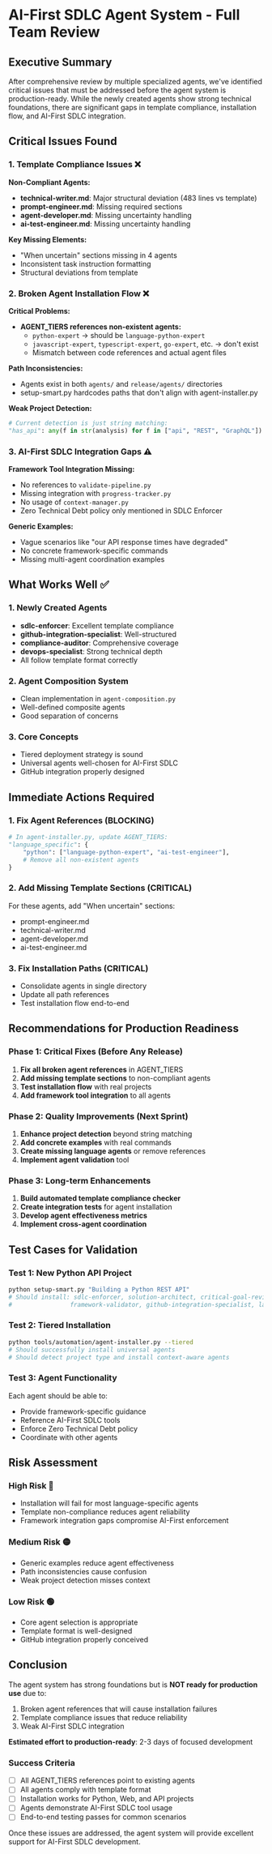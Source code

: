 # AI-First SDLC Agent System - Full Team Review

## Executive Summary

After comprehensive review by multiple specialized agents, we've identified critical issues that must be addressed before the agent system is production-ready. While the newly created agents show strong technical foundations, there are significant gaps in template compliance, installation flow, and AI-First SDLC integration.

## Critical Issues Found

### 1. Template Compliance Issues ❌

**Non-Compliant Agents:**
- **technical-writer.md**: Major structural deviation (483 lines vs template)
- **prompt-engineer.md**: Missing required sections
- **agent-developer.md**: Missing uncertainty handling
- **ai-test-engineer.md**: Missing uncertainty handling

**Key Missing Elements:**
- "When uncertain" sections missing in 4 agents
- Inconsistent task instruction formatting
- Structural deviations from template

### 2. Broken Agent Installation Flow ❌

**Critical Problems:**
- **AGENT_TIERS references non-existent agents:**
  - `python-expert` → should be `language-python-expert`
  - `javascript-expert`, `typescript-expert`, `go-expert`, etc. → don't exist
  - Mismatch between code references and actual agent files

**Path Inconsistencies:**
- Agents exist in both `agents/` and `release/agents/` directories
- setup-smart.py hardcodes paths that don't align with agent-installer.py

**Weak Project Detection:**
```python
# Current detection is just string matching:
"has_api": any(f in str(analysis) for f in ["api", "REST", "GraphQL"])
```

### 3. AI-First SDLC Integration Gaps ⚠️

**Framework Tool Integration Missing:**
- No references to `validate-pipeline.py`
- Missing integration with `progress-tracker.py`
- No usage of `context-manager.py`
- Zero Technical Debt policy only mentioned in SDLC Enforcer

**Generic Examples:**
- Vague scenarios like "our API response times have degraded"
- No concrete framework-specific commands
- Missing multi-agent coordination examples

## What Works Well ✅

### 1. Newly Created Agents
- **sdlc-enforcer**: Excellent template compliance
- **github-integration-specialist**: Well-structured
- **compliance-auditor**: Comprehensive coverage
- **devops-specialist**: Strong technical depth
- All follow template format correctly

### 2. Agent Composition System
- Clean implementation in `agent-composition.py`
- Well-defined composite agents
- Good separation of concerns

### 3. Core Concepts
- Tiered deployment strategy is sound
- Universal agents well-chosen for AI-First SDLC
- GitHub integration properly designed

## Immediate Actions Required

### 1. Fix Agent References (BLOCKING)
```python
# In agent-installer.py, update AGENT_TIERS:
"language_specific": {
    "python": ["language-python-expert", "ai-test-engineer"],
    # Remove all non-existent agents
}
```

### 2. Add Missing Template Sections (CRITICAL)
For these agents, add "When uncertain" sections:
- prompt-engineer.md
- technical-writer.md
- agent-developer.md
- ai-test-engineer.md

### 3. Fix Installation Paths (CRITICAL)
- Consolidate agents in single directory
- Update all path references
- Test installation flow end-to-end

## Recommendations for Production Readiness

### Phase 1: Critical Fixes (Before Any Release)
1. **Fix all broken agent references** in AGENT_TIERS
2. **Add missing template sections** to non-compliant agents
3. **Test installation flow** with real projects
4. **Add framework tool integration** to all agents

### Phase 2: Quality Improvements (Next Sprint)
1. **Enhance project detection** beyond string matching
2. **Add concrete examples** with real commands
3. **Create missing language agents** or remove references
4. **Implement agent validation** tool

### Phase 3: Long-term Enhancements
1. **Build automated template compliance checker**
2. **Create integration tests** for agent installation
3. **Develop agent effectiveness metrics**
4. **Implement cross-agent coordination**

## Test Cases for Validation

### Test 1: New Python API Project
```bash
python setup-smart.py "Building a Python REST API"
# Should install: sdlc-enforcer, solution-architect, critical-goal-reviewer, 
#                framework-validator, github-integration-specialist, language-python-expert
```

### Test 2: Tiered Installation
```bash
python tools/automation/agent-installer.py --tiered
# Should successfully install universal agents
# Should detect project type and install context-aware agents
```

### Test 3: Agent Functionality
Each agent should be able to:
- Provide framework-specific guidance
- Reference AI-First SDLC tools
- Enforce Zero Technical Debt policy
- Coordinate with other agents

## Risk Assessment

### High Risk 🔴
- Installation will fail for most language-specific agents
- Template non-compliance reduces agent reliability
- Framework integration gaps compromise AI-First enforcement

### Medium Risk 🟡
- Generic examples reduce agent effectiveness
- Path inconsistencies cause confusion
- Weak project detection misses context

### Low Risk 🟢
- Core agent selection is appropriate
- Template format is well-designed
- GitHub integration properly conceived

## Conclusion

The agent system has strong foundations but is **NOT ready for production use** due to:
1. Broken agent references that will cause installation failures
2. Template compliance issues that reduce reliability
3. Weak AI-First SDLC integration

**Estimated effort to production-ready**: 2-3 days of focused development

### Success Criteria
- [ ] All AGENT_TIERS references point to existing agents
- [ ] All agents comply with template format
- [ ] Installation works for Python, Web, and API projects
- [ ] Agents demonstrate AI-First SDLC tool usage
- [ ] End-to-end testing passes for common scenarios

Once these issues are addressed, the agent system will provide excellent support for AI-First SDLC development.